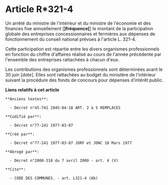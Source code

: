 # Article R*321-4

Un arrêté du ministre de l'intérieur et du ministre de l'économie et des finances fixe annuellement [**]fréquence[**] le
montant de la participation globale des entreprises concessionnaires et fermières aux dépenses de fonctionnement du conseil
national prévues à l'article L. 321-4.

Cette participation est répartie entre les divers organismes professionnels en fonction du chiffre d'affaires réalisé au
cours de l'année précédente par l'ensemble des entreprises rattachées à chacun d'eux.

Les contributions des organismes professionnels sont déterminées avant le 30 juin [*date*]. Elles sont rattachées au budget
du ministère de l'intérieur suivant la procédure des fonds de concours pour dépenses d'intérêt public.

**Liens relatifs à cet article**

	**Anciens textes**:

	  - Décret n°45-741 1945-04-18 ART. 2 à 5 REMPLACES

	**Codifié par**:

	  - Décret n°77-241 1977-03-07

	**Créé par**:

	  - Décret n°77-241 1977-03-07 JORF et JONC 18 Mars 1977

	**Abrogé par**:

	  - Décret n°2000-318 du 7 avril 2000 - art. 4 (V)

	**Cite**:

	  - CODE DES COMMUNES. - art. L321-4 (Ab)
